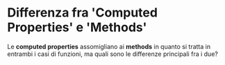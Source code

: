 # Differenza fra 'Computed Properties' e 'Methods'

Le **computed properties** assomigliano ai **methods** in quanto si tratta in entrambi i casi di funzioni, ma quali sono le differenze principali fra i due?